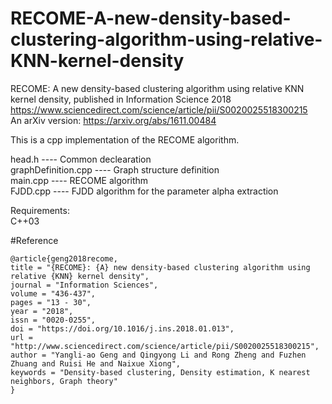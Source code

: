 # RECOME-A-new-density-based-clustering-algorithm-using-relative-KNN-kernel-density
RECOME: A new density-based clustering algorithm using relative KNN kernel density, published in Information Science 2018
https://www.sciencedirect.com/science/article/pii/S0020025518300215  
An arXiv version:
https://arxiv.org/abs/1611.00484

This is a cpp implementation of the RECOME algorithm.

head.h       ---- Common declearation    
graphDefinition.cpp  ---- Graph structure definition     
main.cpp ---- RECOME algorithm     
FJDD.cpp      ---- FJDD algorithm for the parameter alpha extraction

Requirements:   
C++03

#Reference
```
@article{geng2018recome,
title = "{RECOME}: {A} new density-based clustering algorithm using relative {KNN} kernel density",
journal = "Information Sciences",
volume = "436-437",
pages = "13 - 30",
year = "2018",
issn = "0020-0255",
doi = "https://doi.org/10.1016/j.ins.2018.01.013",
url = "http://www.sciencedirect.com/science/article/pii/S0020025518300215",
author = "Yangli-ao Geng and Qingyong Li and Rong Zheng and Fuzhen Zhuang and Ruisi He and Naixue Xiong",
keywords = "Density-based clustering, Density estimation, K nearest neighbors, Graph theory"
}
```
